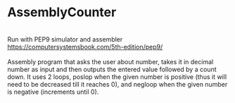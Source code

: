 # AssemblyCounter
<br>Run with PEP9 simulator and assembler https://computersystemsbook.com/5th-edition/pep9/ 
<br>
<br>Assembly program that asks the user about number, takes it in decimal number as input and then outputs the entered value followed by a count down. It uses 2 loops, poslop when the given number is positive (thus it will need to be decreased till it reaches 0), and negloop when the given number is negative (increments until 0).

